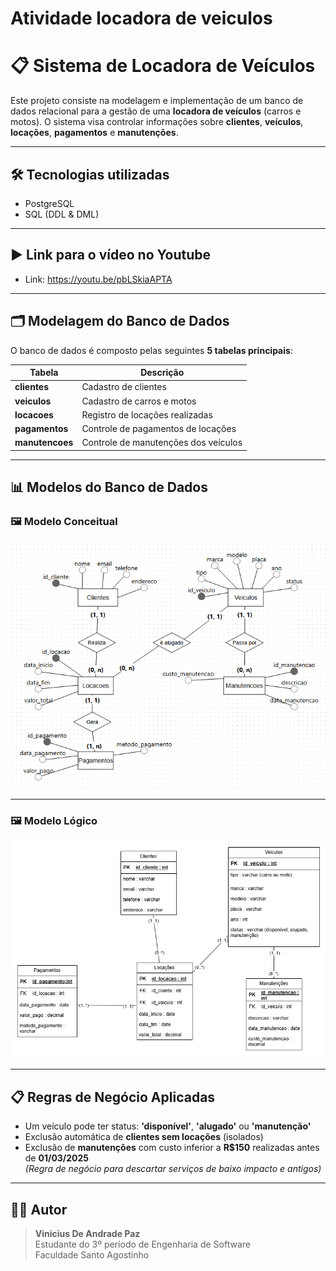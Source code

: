 # Atividade locadora de veiculos
# 📋 Sistema de Locadora de Veículos

Este projeto consiste na modelagem e implementação de um banco de dados relacional para a gestão de uma **locadora de veículos** (carros e motos). O sistema visa controlar informações sobre **clientes**, **veículos**, **locações**, **pagamentos** e **manutenções**.

---

## 🛠️ Tecnologias utilizadas

- PostgreSQL
- SQL (DDL & DML)

---
## ▶️ Link para o vídeo no Youtube

- Link: https://youtu.be/pbLSkiaAPTA

---

## 🗂️ Modelagem do Banco de Dados

O banco de dados é composto pelas seguintes **5 tabelas principais**:

| Tabela | Descrição |
|--------|-----------|
| **clientes** | Cadastro de clientes |
| **veiculos** | Cadastro de carros e motos |
| **locacoes** | Registro de locações realizadas |
| **pagamentos** | Controle de pagamentos de locações |
| **manutencoes** | Controle de manutenções dos veículos |

---

## 📊 Modelos do Banco de Dados

### 🖼️ Modelo Conceitual

![Modelo Conceitual](https://github.com/NoKKziN/Atividade_locadora_de_veiculos/blob/main/Imagens/Modelos/Modelo_conceitual.png?raw=true)

---

### 🖼️ Modelo Lógico

![Modelo Lógico](https://github.com/NoKKziN/Atividade_locadora_de_veiculos/blob/main/Imagens/Modelos/Modelo_logica.png?raw=true)

---

## 📋 Regras de Negócio Aplicadas

- Um veículo pode ter status: **'disponível'**, **'alugado'** ou **'manutenção'**
- Exclusão automática de **clientes sem locações** (isolados)
- Exclusão de **manutenções** com custo inferior a **R$150** realizadas antes de **01/03/2025**  
*(Regra de negócio para descartar serviços de baixo impacto e antigos)*

---

## 👨‍💻 Autor

> **Vinicius De Andrade Paz**  
> Estudante do 3º período de Engenharia de Software  
> Faculdade Santo Agostinho

